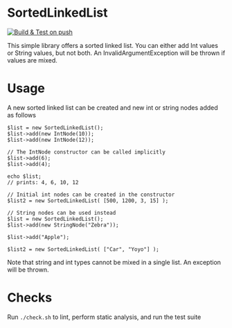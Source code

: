 # SortedLinkedList
[![Build & Test on push](https://github.com/JadeDaniel/PHP-SortedLinkedList/actions/workflows/build_and_test.yml/badge.svg?branch=master)](https://github.com/JadeDaniel/PHP-SortedLinkedList/actions/workflows/build_and_test.yml)

This simple library offers a sorted linked list.
You can either add Int values or String values, but not both. 
An InvalidArgumentException will be thrown if values are mixed.

# Usage
A new sorted linked list can be created and new int or string nodes added as follows
```
$list = new SortedLinkedList();
$list->add(new IntNode(10));
$list->add(new IntNode(12));

// The IntNode constructor can be called implicitly
$list->add(6);
$list->add(4);

echo $list;
// prints: 4, 6, 10, 12

// Initial int nodes can be created in the constructor
$list2 = new SortedLinkedList( [500, 1200, 3, 15] );
```

```
// String nodes can be used instead
$list = new SortedLinkedList();
$list->add(new StringNode("Zebra")); 

$list->add("Apple");

$list2 = new SortedLinkedList( ["Car", "Yoyo"] );

```

Note that string and int types cannot be mixed in a single list. An exception will be thrown. 


# Checks
Run `./check.sh` to lint, perform static analysis, and run the test suite